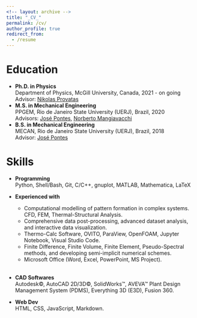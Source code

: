 ```yaml
---
<!-- layout: archive -->
title: "_CV_"
permalink: /cv/
author_profile: true
redirect_from:
  - /resume
---
```


<!-- {% include base_path %} -->


# Education

* **Ph.D. in Physics**<br>
  Department of Physics, McGill University, Canada, 2021 - on going<br>
  Advisor: [Nikolas Provatas](https://www.chairs-chaires.gc.ca/chairholders-titulaires/profile-eng.aspx?profileId=2974)
* **M.S. in Mechanical Engineering**<br>
  PPGEM, Rio de Janeiro State University (UERJ), Brazil, 2020<br>
  Advisors: [José Pontes](http://www.gesar.uerj.br/en/staff/professor-jose-pontes.html), 
  [Norberto Mangiavacchi](http://www.gesar.uerj.br/en/staff/professor-norberto-mangiavacchi.html)
* **B.S. in Mechanical Engineering**<br>
  MECAN, Rio de Janeiro State University (UERJ), Brazil, 2018<br>
  Advisor: [José Pontes](http://www.gesar.uerj.br/en/staff/professor-jose-pontes.html)



<!-- PDF version available <a href="{{ base_path }}/files/cv_coelho_daniel.pdf" download="cv_coelho_daniel.pdf" target="_blank">here</a> (224KB). 

<figure>
  <center>
    <img src="{{ base_path }}/files/cv_screenshot.png" style="width:100%;height:auto;">
  </center>
</figure> -->




# Skills

* **Programming**<br>
  Python, Shell/Bash, Git, C/C++, gnuplot, MATLAB, Mathematica, LaTeX

* **Experienced with**<br>
  - Computational modelling of pattern formation in complex systems. CFD, FEM, Thermal-Structural Analysis.<br>
  - Comprehensive data post-processing, advanced dataset analysis, and interactive data visualization.<br>
  - Thermo-Calc Software, OVITO, ParaView, OpenFOAM, Jupyter Notebook, Visual Studio Code. <br>
  - Finite Difference, Finite Volume, Finite Element, Pseudo-Spectral methods, and developing semi-implicit numerical schemes. <br>
  - Microsoft Office (Word, Excel, PowerPoint, MS Project).
<br><br>
* **CAD Softwares**<br>
  Autodesk&copy;, AutoCAD 2D/3D&copy;, SolidWorks&trade;, AVEVA&trade; Plant Design Management System (PDMS), Everything 3D (E3D), Fusion 360.

* **Web Dev**<br>
  HTML, CSS, JavaScript, Markdown.

<!-- Honors & Awards
======
* Summer 2015: Research Assistant
  * Github University
  * Duties included: Tagging issues
  * Supervisor: Professor Git

* Fall 2015: Research Assistant
  * Github University
  * Duties included: Merging pull requests
  * Supervisor: Professor Hub -->
  
<!-- Skills
======
* Skill 1
* Skill 2
  * Sub-skill 2.1
  * Sub-skill 2.2
  * Sub-skill 2.3
* Skill 3

Publications
======
  <ul>{% for post in site.publications %}
    {% include archive-single-cv.html %}
  {% endfor %}</ul>
  
Talks
======
  <ul>{% for post in site.talks %}
    {% include archive-single-talk-cv.html %}
  {% endfor %}</ul>
  
Teaching
======
  <ul>{% for post in site.teaching %}
    {% include archive-single-cv.html %}
  {% endfor %}</ul>
  
Service and leadership
======
* Currently signed in to 43 different slack teams -->
